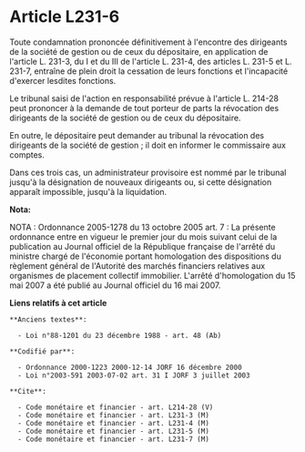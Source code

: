 # Article L231-6

Toute condamnation prononcée définitivement à l'encontre des dirigeants de la société de gestion ou de ceux du dépositaire,
en application de l'article L. 231-3, du I et du III de l'article L. 231-4, des articles L. 231-5 et L. 231-7, entraîne de
plein droit la cessation de leurs fonctions et l'incapacité d'exercer lesdites fonctions.

Le tribunal saisi de l'action en responsabilité prévue à l'article L. 214-28 peut prononcer à la demande de tout porteur de
parts la révocation des dirigeants de la société de gestion ou de ceux du dépositaire.

En outre, le dépositaire peut demander au tribunal la révocation des dirigeants de la société de gestion ; il doit en
informer le commissaire aux comptes.

Dans ces trois cas, un administrateur provisoire est nommé par le tribunal jusqu'à la désignation de nouveaux dirigeants ou,
si cette désignation apparaît impossible, jusqu'à la liquidation.

**Nota:**

NOTA : Ordonnance 2005-1278 du 13 octobre 2005 art. 7 : La présente ordonnance entre en vigueur le premier jour du mois
suivant celui de la publication au Journal officiel de la République française de l'arrêté du ministre chargé de l'économie
portant homologation des dispositions du règlement général de l'Autorité des marchés financiers relatives aux organismes de
placement collectif immobilier. L'arrêté d'homologation du 15 mai 2007 a été publié au Journal officiel du 16 mai 2007.

**Liens relatifs à cet article**

	**Anciens textes**:

	  - Loi n°88-1201 du 23 décembre 1988 - art. 48 (Ab)

	**Codifié par**:

	  - Ordonnance 2000-1223 2000-12-14 JORF 16 décembre 2000
	  - Loi n°2003-591 2003-07-02 art. 31 I JORF 3 juillet 2003

	**Cite**:

	  - Code monétaire et financier - art. L214-28 (V)
	  - Code monétaire et financier - art. L231-3 (M)
	  - Code monétaire et financier - art. L231-4 (M)
	  - Code monétaire et financier - art. L231-5 (M)
	  - Code monétaire et financier - art. L231-7 (M)
